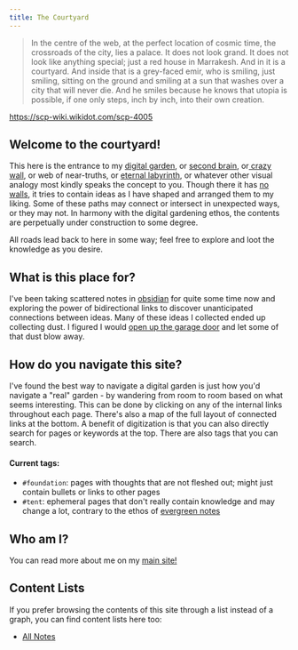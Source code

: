 ```yaml
---
title: The Courtyard
---
```



>In the centre of the web, at the perfect location of cosmic time, the crossroads of the city, lies a palace. It does not look grand. It does not look like anything special; just a red house in Marrakesh. And in it is a courtyard. And inside that is a grey-faced emir, who is smiling, just smiling, sitting on the ground and smiling at a sun that washes over a city that will never die. And he smiles because he knows that utopia is possible, if one only steps, inch by inch, into their own creation.

https://scp-wiki.wikidot.com/scp-4005

## Welcome to the courtyard!

This here is the entrance to my [digital garden](https://maggieappleton.com/garden-history), or [second brain](https://fortelabs.co/blog/basboverview/), or[ crazy wall](https://en.wikipedia.org/wiki/Evidence_board), or web of near-truths, or [eternal labyrinth](https://www.poewiki.net/wiki/The_Lord%27s_Labyrinth), or whatever other visual analogy most kindly speaks the concept to you. Though there it has [no walls](https://en.wikipedia.org/wiki/Closed_platform), it tries to contain ideas as I have shaped and arranged them to my liking. Some of these paths may connect or intersect in unexpected ways, or they may not. In harmony with the digital gardening ethos, the contents are perpetually under construction to some degree.

All roads lead back to here in some way; feel free to explore and loot the knowledge as you desire.

## What is this place for?
I've been taking scattered notes in [obsidian](https://obsidian.md/) for quite some time now and exploring the power of bidirectional links to discover unanticipated connections between ideas. Many of these ideas I collected ended up collecting dust. I figured I would [open up the garage door](working%20with%20the%20garage%20door%20open.md) and let some of that dust blow away.

## How do you navigate this site?
I've found the best way to navigate a digital garden is just how you'd navigate a "real" garden - by wandering from room to room based on what seems interesting. This can be done by clicking on any of the internal links throughout each page. There's also a map of the full layout of connected links at the bottom. A benefit of digitization is that you can also directly search for pages or keywords at the top. There are also tags that you can search.

#### Current tags:
- `#foundation`: pages with thoughts that are not fleshed out; might just contain bullets or links to other pages
- `#tent`: ephemeral pages that don't really contain knowledge and may change a lot, contrary to the ethos of [evergreen notes](https://notes.andymatuschak.org/Evergreen_notes)

## Who am I?
You can read more about me on my [main site!](https://siyangsun.github.io/)

## Content Lists
If you prefer browsing the contents of this site through a list instead of a graph, you can find content lists here too:

- [All Notes](/notes)
